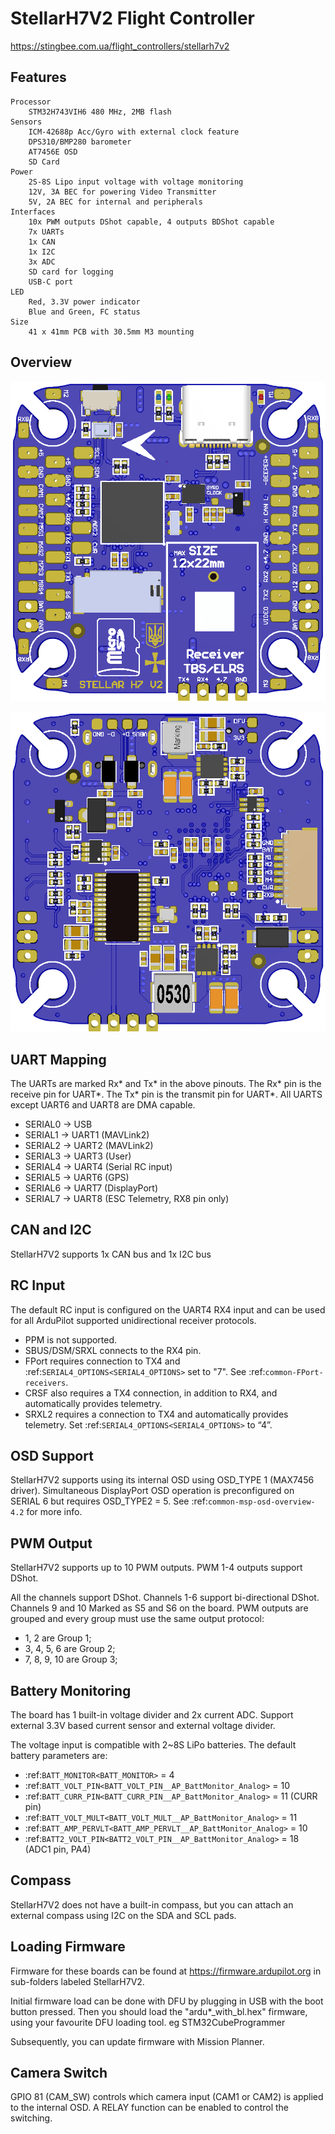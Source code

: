 # StellarH7V2 Flight Controller

https://stingbee.com.ua/flight_controllers/stellarh7v2


## Features
    Processor
        STM32H743VIH6 480 MHz, 2MB flash
    Sensors
        ICM-42688p Acc/Gyro with external clock feature
        DPS310/BMP280 barometer
        AT7456E OSD
        SD Card
    Power
        2S-8S Lipo input voltage with voltage monitoring
        12V, 3A BEC for powering Video Transmitter
        5V, 2A BEC for internal and peripherals
    Interfaces
        10x PWM outputs DShot capable, 4 outputs BDShot capable
        7x UARTs
        1x CAN
        1x I2C
        3x ADC
        SD card for logging
        USB-C port
    LED
        Red, 3.3V power indicator
        Blue and Green, FC status
    Size
        41 x 41mm PCB with 30.5mm M3 mounting

  
## Overview

![StellarH7V2](StellarH7V2-top.png)

![StellarH7V2](StellarH7V2-bot.png)

## UART Mapping

The UARTs are marked Rx* and Tx* in the above pinouts. The Rx* pin is the
receive pin for UART*. The Tx* pin is the transmit pin for UART*. All UARTS except UART6 and UART8 are DMA capable.

 - SERIAL0 -> USB
 - SERIAL1 -> UART1 (MAVLink2)
 - SERIAL2 -> UART2 (MAVLink2)
 - SERIAL3 -> UART3 (User)
 - SERIAL4 -> UART4 (Serial RC input)
 - SERIAL5 -> UART6 (GPS)
 - SERIAL6 -> UART7 (DisplayPort)
 - SERIAL7 -> UART8 (ESC Telemetry, RX8 pin only)

## CAN and I2C

StellarH7V2 supports 1x CAN bus and 1x I2C bus

## RC Input

The default RC input is configured on the UART4 RX4 input and can be used for all ArduPilot supported unidirectional receiver protocols. 
* PPM is not supported.
* SBUS/DSM/SRXL connects to the RX4 pin.
* FPort requires connection to TX4 and :ref:`SERIAL4_OPTIONS<SERIAL4_OPTIONS>` set to "7". See :ref:`common-FPort-receivers`.
* CRSF also requires a TX4 connection, in addition to RX4, and automatically provides telemetry.
* SRXL2 requires a connection to TX4 and automatically provides telemetry. Set :ref:`SERIAL4_OPTIONS<SERIAL4_OPTIONS>` to “4”.


## OSD Support

StellarH7V2 supports using its internal OSD using OSD_TYPE 1 (MAX7456 driver). Simultaneous DisplayPort OSD operation  is preconfigured on SERIAL 6 but requires OSD_TYPE2 = 5. See :ref:`common-msp-osd-overview-4.2` for more info.

## PWM Output

StellarH7V2 supports up to 10 PWM outputs. PWM 1-4 outputs support DShot.

All the channels support DShot. Channels 1-6 support bi-directional DShot. Channels 9 and 10 Marked as S5 and S6 on the board. PWM outputs are grouped and every group must use the same output protocol:
* 1, 2        are Group 1;
* 3, 4, 5, 6  are Group 2;
* 7, 8, 9, 10 are Group 3;


## Battery Monitoring

The board has 1 built-in voltage divider and 2x current ADC. Support external 3.3V based current sensor and external voltage divider.

The voltage input is compatible with 2~8S LiPo batteries.
The default battery parameters are:
* :ref:`BATT_MONITOR<BATT_MONITOR>` = 4
* :ref:`BATT_VOLT_PIN<BATT_VOLT_PIN__AP_BattMonitor_Analog>` = 10
* :ref:`BATT_CURR_PIN<BATT_CURR_PIN__AP_BattMonitor_Analog>` = 11 (CURR pin)
* :ref:`BATT_VOLT_MULT<BATT_VOLT_MULT__AP_BattMonitor_Analog>` = 11
* :ref:`BATT_AMP_PERVLT<BATT_AMP_PERVLT__AP_BattMonitor_Analog>` = 10
* :ref:`BATT2_VOLT_PIN<BATT2_VOLT_PIN__AP_BattMonitor_Analog>` = 18 (ADC1 pin, PA4)


## Compass

StellarH7V2 does not have a built-in compass, but you can attach an external compass using I2C on the SDA and SCL pads.


## Loading Firmware
Firmware for these boards can be found at https://firmware.ardupilot.org in sub-folders labeled StellarH7V2.

Initial firmware load can be done with DFU by plugging in USB with the
boot button pressed. Then you should load the "ardu*_with_bl.hex" firmware, using your favourite DFU loading tool. eg STM32CubeProgrammer

Subsequently, you can update firmware with Mission Planner.


## Camera Switch
GPIO 81 (CAM_SW) controls which camera input (CAM1 or CAM2) is applied to the internal OSD. A RELAY function can be enabled to control the switching.

